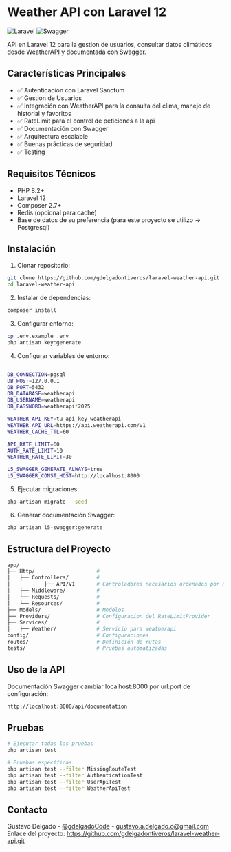 # Weather API con Laravel 12

![Laravel](https://img.shields.io/badge/Laravel-FF2D20?style=for-the-badge&logo=laravel&logoColor=white)
![Swagger](https://img.shields.io/badge/Swagger-85EA2D?style=for-the-badge&logo=Swagger&logoColor=black)

API en Laravel 12 para la gestion de usuarios, consultar datos climáticos desde WeatherAPI y documentada con Swagger.

## Características Principales

- ✅ Autenticación con Laravel Sanctum
- ✅ Gestion de Usuarios
- ✅ Integración con WeatherAPI para la consulta del clima, manejo de historial y favoritos
- ✅ RateLimit para el control de peticiones a la api
- ✅ Documentación con Swagger
- ✅ Arquitectura escalable
- ✅ Buenas prácticas de seguridad
- ✅ Testing

## Requisitos Técnicos

- PHP 8.2+
- Laravel 12
- Composer 2.7+
- Redis (opcional para caché)
- Base de datos de su preferencia (para este proyecto se utilizo -> Postgresql)

## Instalación

1. Clonar repositorio:
```bash
git clone https://github.com/gdelgadontiveros/laravel-weather-api.git
cd laravel-weather-api
```

2. Instalar de dependencias:
```bash
composer install
```

3. Configurar entorno:
```bash
cp .env.example .env
php artisan key:generate
```

4. Configurar variables de entorno:
```bash

DB_CONNECTION=pgsql
DB_HOST=127.0.0.1
DB_PORT=5432
DB_DATABASE=weatherapi
DB_USERNAME=weatherapi
DB_PASSWORD=weatherapi*2025

WEATHER_API_KEY=tu_api_key_weatherapi
WEATHER_API_URL=https://api.weatherapi.com/v1
WEATHER_CACHE_TTL=60

API_RATE_LIMIT=60
AUTH_RATE_LIMIT=10
WEATHER_RATE_LIMIT=30

L5_SWAGGER_GENERATE_ALWAYS=true
L5_SWAGGER_CONST_HOST=http://localhost:8000

```

5. Ejecutar migraciones:
```bash
php artisan migrate --seed
```

6. Generar documentación Swagger:
```bash
php artisan l5-swagger:generate
```

## Estructura del Proyecto

```bash
app/
├── Http/                    #
│   ├── Controllers/         #
│           ├── API/V1       # Controladores necesarios ordenados por modelo de datos
│   ├── Middleware/          #
│   └── Requests/            #
│   └── Resources/           #
├── Models/                  # Modelos
├── Providers/               # Configuracion del RateLimitProvider
├── Services/                #
│   ├── Weather/             # Servicio para weatherapi
config/                      # Configuraciones
routes/                      # Definición de rutas
tests/                       # Pruebas automatizadas
```

## Uso de la API

Documentación Swagger cambiar localhost:8000 por url:port de configuración:
```bash
http://localhost:8000/api/documentation
```

## Pruebas
```bash
# Ejecutar todas las pruebas
php artisan test

# Pruebas específicas
php artisan test --filter MissingRouteTest
php artisan test --filter AuthenticationTest
php artisan test --filter UserApiTest
php artisan test --filter WeatherApiTest
```

## Contacto

Gustavo Delgado - [@gdelgadoCode](https://twitter.com/gdelgadoCode) - gustavo.a.delgado.o@gmail.com
Enlace del proyecto: https://github.com/gdelgadontiveros/laravel-weather-api.git
